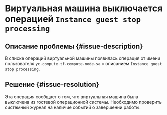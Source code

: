 # Виртуальная машина выключается операцией `Instance guest stop processing`


## Описание проблемы {#issue-description}

В списке операций виртуальной машины появилась операция от имени пользователя `yc.compute.tf-compute-node-sa` с описанием `Instance guest stop processing`.

## Решение {#issue-resolution}

Эта операция сообщает о том, что виртуальная машина была выключена из гостевой операционной системы. Необходимо проверить системный журнал на наличие событий о завершении работы.